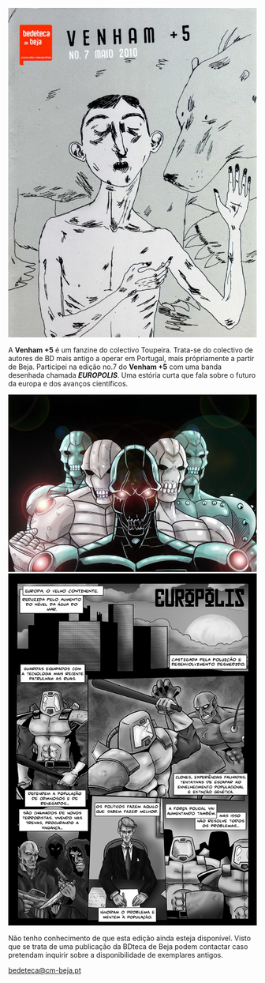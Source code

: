 ![Venham +5 no.7](img/work/proj-2/img1.jpg)

A **Venham +5** é um fanzine do colectivo Toupeira. Trata-se do colectivo de autores de BD mais antigo a operar em Portugal, mais própriamente a partir de Beja.
Participei na edição no.7 do **Venham +5** com uma banda desenhada chamada **_EUROPOLIS_**. Uma estória curta que fala sobre o futuro da europa e dos avanços científicos.

![Venham +5 no.7](img/work/proj-2/img2.jpg)
![Venham +5 no.7](img/work/proj-2/img3.png)

Não tenho conhecimento de que esta edição ainda esteja disponível. Visto que se trata de uma publicação da BDteca de Beja podem contactar caso pretendam inquirir sobre a disponibilidade de exemplares antigos.

<bedeteca@cm-beja.pt>

